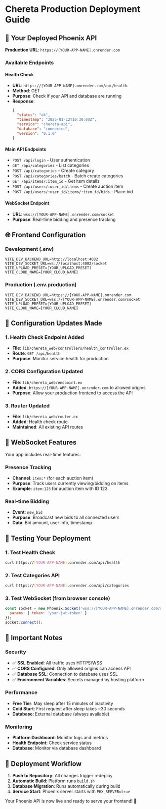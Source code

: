 # Chereta Production Deployment Guide

## 🚀 Your Deployed Phoenix API

**Production URL**: `https://[YOUR-APP-NAME].onrender.com`

### Available Endpoints

#### Health Check
- **URL**: `https://[YOUR-APP-NAME].onrender.com/api/health`
- **Method**: GET
- **Purpose**: Check if your API and database are running
- **Response**: 
  ```json
  {
    "status": "ok",
    "timestamp": "2025-01-12T10:30:00Z",
    "service": "chereta-api",
    "database": "connected",
    "version": "0.1.0"
  }
  ```

#### Main API Endpoints
- `POST /api/login` - User authentication
- `GET /api/categories` - List categories
- `POST /api/categories` - Create category
- `POST /api/categories/batch` - Batch create categories
- `GET /api/items/:item_id` - Get item details
- `POST /api/users/:user_id/items` - Create auction item
- `POST /api/users/:user_id/items/:item_id/bids` - Place bid

#### WebSocket Endpoint
- **URL**: `wss://[YOUR-APP-NAME].onrender.com/socket`
- **Purpose**: Real-time bidding and presence tracking

## 🌐 Frontend Configuration

### Development (.env)
```env
VITE_DEV_BACKEND_URL=http://localhost:4002
VITE_DEV_SOCKET_URL=ws://localhost:4002/socket
VITE_UPLOAD_PRESET=[YOUR_UPLOAD_PRESET]
VITE_CLOUD_NAME=[YOUR_CLOUD_NAME]
```

### Production (.env.production)
```env
VITE_DEV_BACKEND_URL=https://[YOUR-APP-NAME].onrender.com
VITE_DEV_SOCKET_URL=wss://[YOUR-APP-NAME].onrender.com/socket
VITE_UPLOAD_PRESET=[YOUR_UPLOAD_PRESET]
VITE_CLOUD_NAME=[YOUR_CLOUD_NAME]
```

## 🔧 Configuration Updates Made

### 1. Health Check Endpoint Added
- **File**: `lib/chereta_web/controllers/health_controller.ex`
- **Route**: `GET /api/health`
- **Purpose**: Monitor service health for production

### 2. CORS Configuration Updated
- **File**: `lib/chereta_web/endpoint.ex`
- **Added**: `https://[YOUR-APP-NAME].onrender.com` to allowed origins
- **Purpose**: Allow your production frontend to access the API

### 3. Router Updated
- **File**: `lib/chereta_web/router.ex`
- **Added**: Health check route
- **Maintained**: All existing API routes

## 🔗 WebSocket Features

Your app includes real-time features:

### Presence Tracking
- **Channel**: `item:*` (for each auction item)
- **Purpose**: Track users currently viewing/bidding on items
- **Example**: `item:123` for auction item with ID 123

### Real-time Bidding
- **Event**: `new_bid`
- **Purpose**: Broadcast new bids to all connected users
- **Data**: Bid amount, user info, timestamp

## 🧪 Testing Your Deployment

### 1. Test Health Check
```bash
curl https://[YOUR-APP-NAME].onrender.com/api/health
```

### 2. Test Categories API
```bash
curl https://[YOUR-APP-NAME].onrender.com/api/categories
```

### 3. Test WebSocket (from browser console)
```javascript
const socket = new Phoenix.Socket('wss://[YOUR-APP-NAME].onrender.com/socket', {
  params: { token: 'your-jwt-token' }
});
socket.connect();
```

## 🚨 Important Notes

### Security
- ✅ **SSL Enabled**: All traffic uses HTTPS/WSS
- ✅ **CORS Configured**: Only allowed origins can access API
- ✅ **Database SSL**: Connection to database uses SSL
- ✅ **Environment Variables**: Secrets managed by hosting platform

### Performance
- **Free Tier**: May sleep after 15 minutes of inactivity
- **Cold Start**: First request after sleep takes ~30 seconds
- **Database**: External database (always available)

### Monitoring
- **Platform Dashboard**: Monitor logs and metrics
- **Health Endpoint**: Check service status
- **Database**: Monitor via database dashboard

## 🔄 Deployment Workflow

1. **Push to Repository**: All changes trigger redeploy
2. **Automatic Build**: Platform runs `build.sh`
3. **Database Migration**: Runs automatically during build
4. **Service Start**: Phoenix server starts with `PHX_SERVER=true`

Your Phoenix API is now live and ready to serve your frontend! 🎉
